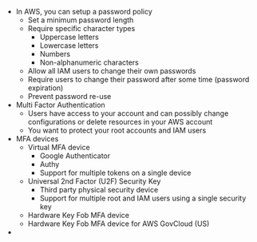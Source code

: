 - In AWS, you can setup a password policy
	- Set a minimum password length
	- Require specific character types
		- Uppercase letters
		- Lowercase letters
		- Numbers
		- Non-alphanumeric characters
	- Allow all IAM users to change their own passwords
	- Require users to change their password after some time (password expiration)
	- Prevent password re-use
- Multi Factor Authentication
	- Users have access to your account and can possibly change configurations or delete resources in your AWS account
	- You want to protect your root accounts and IAM users
- MFA devices
	- Virtual MFA device
		- Google Authenticator
		- Authy
		- Support for multiple tokens on a single device
	- Universal 2nd Factor (U2F) Security Key
		- Third party physical security device
		- Support for multiple root and IAM users using a single security key
	- Hardware Key Fob MFA device
	- Hardware Key Fob MFA device for AWS GovCloud (US)
- 